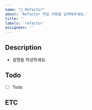 ```yaml
---
name: "📝 Refactor"
about: 'Refactor 작업 사항을 입력해주세요.'
title: ''
labels: 'refactor'
assignees: ''
---
```


## Description
- 설명을 작성하세요.

## Todo
- [ ] Todo

## ETC